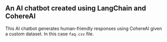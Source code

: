 ## An AI chatbot created using LangChain and CohereAI

This AI chatbot generates human-friendly responses
using CohereAI given a custom dataset. In this case `faq.csv` file.
